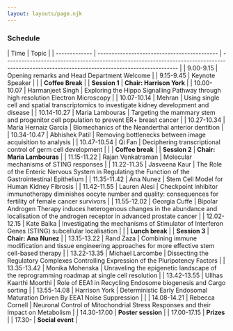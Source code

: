 ```yaml
---
layout: layouts/page.njk
---
```


### Schedule

| Time          | Topic                                       |
| ------------- | ------------------------------------------- | -------------------------------------------------------------------------------------------------------------------------------------------- |
| 9.00-9.15     | Opening remarks and Head Department Welcome |
| 9.15-9.45     | Keynote Speaker                             |
|               | **Coffee Break**                            |
| **Session 1** | **Chair: Harrison York**                    |
| 10.00-10.07   | Harmanjeet Singh                            | Exploring the Hippo Signalling Pathway through high resolution Electron Microscopy                                                           |
| 10.07-10.14   | Mehran                                      | Using single cell and spatial transcriptomics to investigate kidney development and disease                                                  |
| 10.14-10.27   | Maria Lambouras                             | Targeting the mammary stem and progenitor cell population to prevent ER+ breast cancer                                                       |
| 10.27-10.34   | María Hernaiz García                        | Biomechanics of the Neanderthal anterior dentition                                                                                           |
| 10.34-10.47   | Abhishek Patil                              | Removing bottlenecks between image acquisition to analysis                                                                                   |
| 10.47-10.54   | Qi Fan                           | Deciphering transcriptional control of germ cell development                                                                        |
|               | **Coffee break**                            |
| **Session 2** | **Chair: Maria Lambouras**                  |
| 11.15-11.22   | Rajan Venkatraman                           | Molecular mechanisms of STING responses                                                                                                      |
| 11.22-11.35   | Jasveena Kaur                               | The Role of the Enteric Nervous System in Regulating the Function of the Gastrointestinal Epithelium                                         |
| 11.35-11.42   | Ana Nunez                                   | Stem Cell Model for Human Kidney Fibrosis                                                                                                    |
| 11.42-11.55   | Lauren Alesi                                | Checkpoint inhibitor immunotherapy diminishes oocyte number and quality: consequences for fertility of female cancer survivors               |
| 11.55-12.02   | Georgia Cuffe                               | Bipolar Androgen Therapy induces heterogenous changes in the abundance and localisation of the androgen receptor in advanced prostate cancer |
| 12.02-12.15   | Kate Balka                                  | Investigating the mechanisms of Stimulator of Interferon Genes (STING) subcellular localisation                                              |
|               | **Lunch break**                             |
| **Session 3** | **Chair: Ana Nunez**                        |
| 13.15-13.22   | Rand Zaza                                   | Combining immune modification and tissue engineering approaches for more effective stem cell-based therapy                                   |
| 13.22-13.35   | Michael Larcombe                            | Dissecting the Regulatory Complexes Controlling Expression of the Pluripotency Factors                                                       |
| 13.35-13.42   | Monika Mohenska                             | Unraveling the epigenetic landscape of the reprogramming roadmap at single cell resolution                                                   |
| 13.42-13.55   | Ullhas Kaarthi Moorthi                      | Role of EEA1 in Recycling Endosome biogenesis and Cargo sorting                                                                              |
| 13.55-14.08   | Harrison York                                      | Deterministic Early Endosomal Maturation Driven By EEA1 Noise Suppression                                                                                 |                                                                  |
| 14.08-14.21   | Rebecca Cornell                             | Neuronal Control of Mitochondrial Stress Responses and their Impact on Metabolism                                                            |
| 14.30-17.00   | **Poster session**                          |
| 17.00-17.15   | **Prizes**                                  |
| 17.30-        | **Social event**                            |
